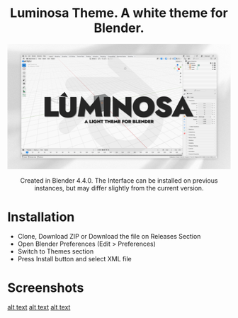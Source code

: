<div align="center">

  # Luminosa Theme. A white theme for Blender.

![alt text](https://github.com/AlejandroSqr/Luminosa-Theme/blob/main/assets/LuminosaTN.png "LuminosaPreview")

Created in Blender 4.4.0. The Interface can be installed on previous instances, but may differ slightly from the current version.

<div align="left">

# Installation
-  Clone, Download ZIP or Download the file on Releases Section 
-  Open Blender Preferences (Edit > Preferences)
-  Switch to Themes section
-  Press Install button and select XML file

# Screenshots

[alt text](https://github.com/AlejandroSqr/Luminosa-Theme/blob/main/assets/LayoutTnw.png "LayoutTN")
[alt text](https://github.com/AlejandroSqr/Luminosa-Theme/blob/main/assets/SculptTNW.png "SculptTN")
[alt text](https://github.com/AlejandroSqr/Luminosa-Theme/blob/main/assets/UVWSTN.png "UvTN")
